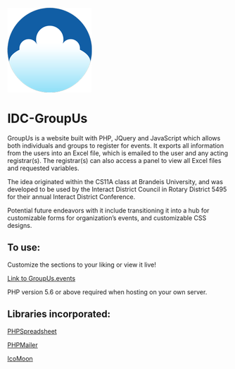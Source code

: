 ![GroupUs Logo](https://raw.githubusercontent.com/mdodell/IDC-GroupUs/36933371193826c4b16e96870146d646ffd7da13/GroupUs.png)

# IDC-GroupUs
GroupUs is a website built with PHP, JQuery and JavaScript which allows both individuals and groups to register for events. It exports all information from the users into an Excel file, which is emailed to the user and any acting registrar(s). The registrar(s) can also access a panel to view all Excel files and requested variables.

The idea originated within the CS11A class at Brandeis University, and was developed to be used by the Interact District Council in Rotary District 5495 for their annual Interact District Conference. 

Potential future endeavors with it include transitioning it into a hub for customizable forms for organization’s events, and customizable CSS designs.

## To use:
Customize the sections to your liking or view it live!

[Link to GroupUs.events](http://groupus.events)

PHP version 5.6 or above required when hosting on your own server.

## Libraries incorporated:
[PHPSpreadsheet](https://github.com/PHPOffice/PhpSpreadsheet)

[PHPMailer](https://github.com/PHPMailer/PHPMailer)

[IcoMoon](https://github.com/Keyamoon/IcoMoon-Free)
